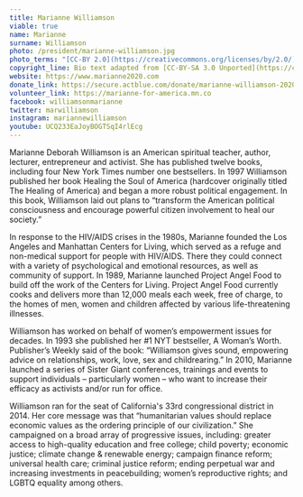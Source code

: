 ```yaml
---
title: Marianne Williamson
viable: true
name: Marianne
surname: Williamson
photo: /president/marianne-williamson.jpg
photo_terms: "[CC-BY 2.0](https://creativecommons.org/licenses/by/2.0/) [photo](https://www.flickr.com/photos/jus10h/14041888020/) by [Justin Higuchi](https://www.instagram.com/jus10h/)"
copyright_line: Bio text adapted from [CC-BY-SA 3.0 Unported](https://creativecommons.org/licenses/by-sa/3.0/) content from [Wikipedia](https://en.wikipedia.org/wiki/Marianne_Williamson).
website: https://www.marianne2020.com
donate_link: https://secure.actblue.com/donate/marianne-williamson-2020-committee
volunteer_link: https://marianne-for-america.mn.co
facebook: williamsonmarianne
twitter: marwilliamson
instagram: mariannewilliamson
youtube: UCQ233EaJoyBOGTSqI4rlEcg
---
```

Marianne Deborah Williamson is an American spiritual teacher, author, lecturer, entrepreneur and activist. She has published twelve books, including four New York Times number one bestsellers. In 1997 Williamson published her book Healing the Soul of America (hardcover originally titled The Healing of America) and began a more robust political engagement. In this book, Williamson laid out plans to “transform the American political consciousness and encourage powerful citizen involvement to heal our society.”

In response to the HIV/AIDS crises in the 1980s, Marianne founded the Los Angeles and Manhattan Centers for Living, which served as a refuge and non-medical support for people with HIV/AIDS. There they could connect with a variety of psychological and emotional resources, as well as community of support. In 1989, Marianne launched Project Angel Food to build off the work of the Centers for Living. Project Angel Food currently cooks and delivers more than 12,000 meals each week, free of charge, to the homes of men, women and children affected by various life-threatening illnesses. 

Williamson has worked on behalf of women’s empowerment issues for decades. In 1993 she published her #1 NYT bestseller, A Woman’s Worth. Publisher’s Weekly said of the book: “Williamson gives sound, empowering advice on relationships, work, love, sex and childrearing.” In 2010, Marianne launched a series of Sister Giant conferences, trainings and events to support individuals – particularly women – who want to increase their efficacy as activists and/or run for office. 

Williamson ran for the seat of California's 33rd congressional district in 2014. Her core message was that “humanitarian values should replace economic values as the ordering principle of our civilization.” She campaigned on a broad array of progressive issues, including: greater access to high-quality education and free college; child poverty; economic justice; climate change & renewable energy; campaign finance reform; universal health care; criminal justice reform; ending perpetual war and increasing investments in peacebuilding; women’s reproductive rights; and LGBTQ equality among others.